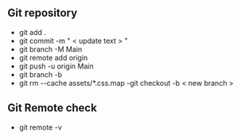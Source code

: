 
## Git repository

- git add .
- git commit -m " < update text > "
- git branch -M Main
- git remote add origin
- git push -u origin Main
- git branch -b
- git rm --cache assets/*.css.map
-git checkout -b < new branch >


## Git Remote check
- git remote -v
